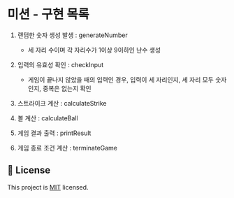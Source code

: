 # 미션 - 구현 목록

1. 랜덤한 숫자 생성 발생 : generateNumber
    - 세 자리 수이며 각 자리수가 1이상 9이하인 난수 생성

2. 입력의 유효성 확인 : checkInput
    - 게임이 끝나지 않았을 때의 입력인 경우, 입력이 세 자리인지, 세 자리 모두 숫자인지, 중복은 없는지 확인

3. 스트라이크 계산 : calculateStrike

4. 볼 계산 : calculateBall

5. 게임 결과 출력 : printResult

6. 게임 종료 조건 계산 : terminateGame


## 📝 License

This project is [MIT](https://github.com/woowacourse/java-baseball-precourse/blob/master/LICENSE) licensed.
